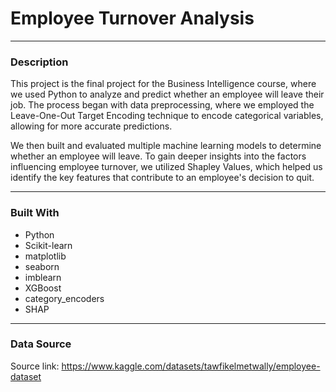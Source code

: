 # Employee Turnover Analysis

---
### Description
This project is the final project for the Business Intelligence course, where we used Python to analyze and predict whether an employee will leave their job. The process began with data preprocessing, where we employed the Leave-One-Out Target Encoding technique to encode categorical variables, allowing for more accurate predictions.

We then built and evaluated multiple machine learning models to determine whether an employee will leave. To gain deeper insights into the factors influencing employee turnover, we utilized Shapley Values, which helped us identify the key features that contribute to an employee's decision to quit.

---
### Built With

- Python 
- Scikit-learn
- matplotlib
- seaborn
- imblearn
- XGBoost
- category_encoders
- SHAP

---
### Data Source
Source link: https://www.kaggle.com/datasets/tawfikelmetwally/employee-dataset
